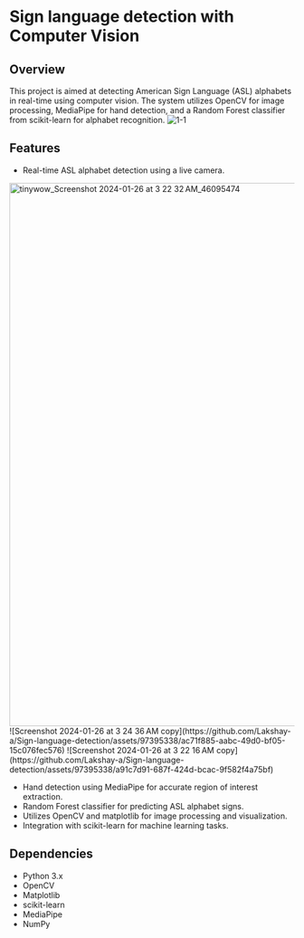 # Sign language detection with Computer Vision

## Overview

This project is aimed at detecting American Sign Language (ASL) alphabets in real-time using computer vision. The system utilizes OpenCV for image processing, MediaPipe for hand detection, and a Random Forest classifier from scikit-learn for alphabet recognition.
![1-1](https://github.com/Lakshay-a/Sign-language-detection/assets/97395338/d5391cc2-40ec-4116-908f-4f2117565110)



## Features

- Real-time ASL alphabet detection using a live camera.
<img width="960" alt="tinywow_Screenshot 2024-01-26 at 3 22 32 AM_46095474" src="https://github.com/Lakshay-a/Sign-language-detection/assets/97395338/50764fa5-d977-461d-b87e-63eeca746c61">
![Screenshot 2024-01-26 at 3 24 36 AM copy](https://github.com/Lakshay-a/Sign-language-detection/assets/97395338/ac71f885-aabc-49d0-bf05-15c076fec576)
![Screenshot 2024-01-26 at 3 22 16 AM copy](https://github.com/Lakshay-a/Sign-language-detection/assets/97395338/a91c7d91-687f-424d-bcac-9f582f4a75bf)

- Hand detection using MediaPipe for accurate region of interest extraction.
- Random Forest classifier for predicting ASL alphabet signs.
- Utilizes OpenCV and matplotlib for image processing and visualization.
- Integration with scikit-learn for machine learning tasks.

## Dependencies

- Python 3.x
- OpenCV
- Matplotlib
- scikit-learn
- MediaPipe
- NumPy
